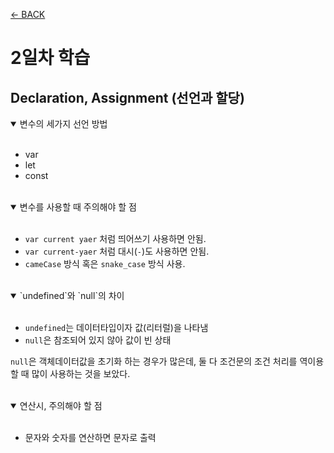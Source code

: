 [← BACK](./README.md)

# 2일차 학습 

## Declaration, Assignment (선언과 할당)

<details open> 
  <summary>변수의 세가지 선언 방법</summary>
  <br/>

  - var
  - let
  - const
</details>

<br/>

<details open>
  <summary>변수를 사용할 때 주의해야 할 점</summary>
  <br/>

  - `var current yaer` 처럼 띄어쓰기 사용하면 안됨.
  - `var current-yaer` 처럼 대시(`-`)도 사용하면 안됨.
  - `cameCase` 방식 혹은 `snake_case` 방식 사용.
</details>

<br/>

<details open>
  <summary>`undefined`와 `null`의 차이</summary>
  <br/>

  - `undefined`는 데이터타입이자 값(리터럴)을 나타냄
  - `null`은 참조되어 있지 않아 값이 빈 상태

  `null`은 객체데이터값을 초기화 하는 경우가 많은데, 둘 다 조건문의 조건 처리를 역이용 할 때 많이 사용하는 것을 보았다.
</details>

<br/>

<details open>
  <summary>연산시, 주의해야 할 점</summary>
  <br/>

  - 문자와 숫자를 연산하면 문자로 출력
</details>

<br/>










